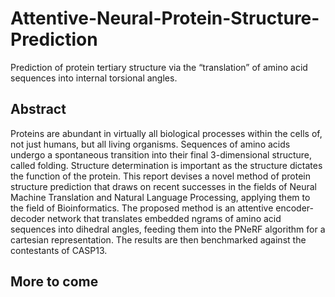# Attentive-Neural-Protein-Structure-Prediction
Prediction of protein tertiary structure via the “translation” of amino acid sequences into internal torsional angles.

## Abstract

Proteins are abundant in virtually all biological processes within the cells of, not just humans, but all living organisms. Sequences of amino acids undergo a spontaneous transition into their final 3-dimensional structure, called folding. Structure determination is important as the structure dictates the function of the protein. This report devises a novel method of protein structure prediction that draws on recent successes in the fields of Neural Machine Translation and Natural Language Processing, applying them to the field of Bioinformatics. The proposed method is an attentive encoder-decoder network that translates embedded ngrams of amino acid sequences into dihedral angles, feeding them into the PNeRF algorithm for a cartesian representation. The results are then benchmarked against the contestants of CASP13.

## More to come
